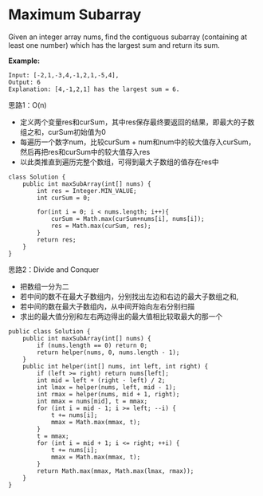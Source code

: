 # Maximum Subarray

Given an integer array nums, find the contiguous subarray (containing at least one number) which has the largest sum and return its sum.

**Example:**
```
Input: [-2,1,-3,4,-1,2,1,-5,4],
Output: 6
Explanation: [4,-1,2,1] has the largest sum = 6.
```

思路1：O(n)

* 定义两个变量res和curSum，其中res保存最终要返回的结果，即最大的子数组之和，curSum初始值为0
* 每遍历一个数字num，比较curSum + num和num中的较大值存入curSum，然后再把res和curSum中的较大值存入res
* 以此类推直到遍历完整个数组，可得到最大子数组的值存在res中

```
class Solution {
    public int maxSubArray(int[] nums) {
        int res = Integer.MIN_VALUE;
        int curSum = 0;
        
        for(int i = 0; i < nums.length; i++){
            curSum = Math.max(curSum+nums[i], nums[i]);
            res = Math.max(curSum, res);
        }
        return res;
    }
}
```

思路2：Divide and Conquer

* 把数组一分为二
* 若中间的数不在最大子数组内，分别找出左边和右边的最大子数组之和,
* 若中间的数在最大子数组内，从中间开始向左右分别扫描
* 求出的最大值分别和左右两边得出的最大值相比较取最大的那一个


```
public class Solution {
    public int maxSubArray(int[] nums) {
        if (nums.length == 0) return 0;
        return helper(nums, 0, nums.length - 1);
    }
    public int helper(int[] nums, int left, int right) {
        if (left >= right) return nums[left];
        int mid = left + (right - left) / 2;
        int lmax = helper(nums, left, mid - 1);
        int rmax = helper(nums, mid + 1, right);
        int mmax = nums[mid], t = mmax;
        for (int i = mid - 1; i >= left; --i) {
            t += nums[i];
            mmax = Math.max(mmax, t);
        }
        t = mmax;
        for (int i = mid + 1; i <= right; ++i) {
            t += nums[i];
            mmax = Math.max(mmax, t);
        }
        return Math.max(mmax, Math.max(lmax, rmax));
    }
}
```


